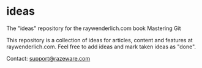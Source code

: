 # ideas
The "ideas" repository for the raywenderlich.com book Mastering Git

This repository is a collection of ideas for articles, content and features at raywenderlich.com.
Feel free to add ideas and mark taken ideas as "done".

Contact: support@razeware.com
